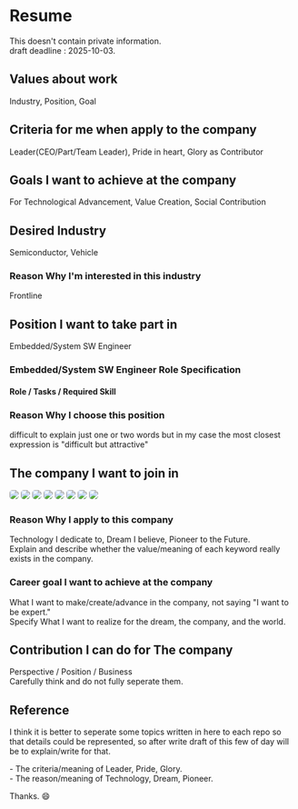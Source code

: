 # Resume
This doesn't contain private information. <br/>
draft deadline : 2025-10-03.

## Values about work

Industry, Position, Goal

## Criteria for me when apply to the company

Leader(CEO/Part/Team Leader), Pride in heart, Glory as Contributor

## Goals I want to achieve at the company

For Technological Advancement, Value Creation, Social Contribution

## Desired Industry

Semiconductor, Vehicle

### Reason Why I'm interested in this industry

Frontline

## Position I want to take part in

Embedded/System SW Engineer

### Embedded/System SW Engineer Role Specification 

#### Role / Tasks / Required Skill

### Reason Why I choose this position

difficult to explain just one or two words but in my case the most closest expression is "difficult but attractive"

## The company I want to join in

<p>
<img src="https://img.shields.io/badge/Samsung Electronics-1428A0?style=for-the-badge&logo=Samsung&logoColor=white" style="border-radius:5px"/>
<img src="https://img.shields.io/badge/Hyundai Autoever-002C5E?style=for-the-badge&logo=Hyundai&logoColor=white" style="border-radius:5px"/>
<img src="https://img.shields.io/badge/SK Telecom-DD0700?style=for-the-badge&logoColor=white" style="border-radius:5px"/>
<img src="https://img.shields.io/badge/LG Electronics-A50034?style=for-the-badge&logo=LG&logoColor=white" style="border-radius:5px"/>
<img src="https://img.shields.io/badge/DEEPX-007CFF?style=for-the-badge&logoColor=white" style="border-radius:5px"/>
<img src="https://img.shields.io/badge/Kia-05141F?style=for-the-badge&logo=Kia&logoColor=white" style="border-radius:5px"/>
<img src="https://img.shields.io/badge/FuriosaAI-FF0000?style=for-the-badge&logoColor=white" style="border-radius:5px"/>
<img src="https://img.shields.io/badge/Hyundai Motor-002C5E?style=for-the-badge&logo=Hyundai&logoColor=white" style="border-radius:5px"/>
</p>

### Reason Why I apply to this company
Technology I dedicate to, Dream I believe, Pioneer to the Future. <br/>
Explain and describe whether the value/meaning of each keyword really exists in the company.

### Career goal I want to achieve at the company
What I want to make/create/advance in the company, not saying "I want to be expert." <br/>
Specify What I want to realize for the dream, the company, and the world.

## Contribution I can do for The company
Perspective / Position / Business <br/>
Carefully think and do not fully seperate them.

## Reference
I think it is better to seperate some topics written in here to each repo so that details could be represented, so after write draft of this few of day will be to explain/write for that. <br/>

<p>
- The criteria/meaning of Leader, Pride, Glory. <br/>
- The reason/meaning of Technology, Dream, Pioneer. <br/>
</p>

Thanks. 😄
